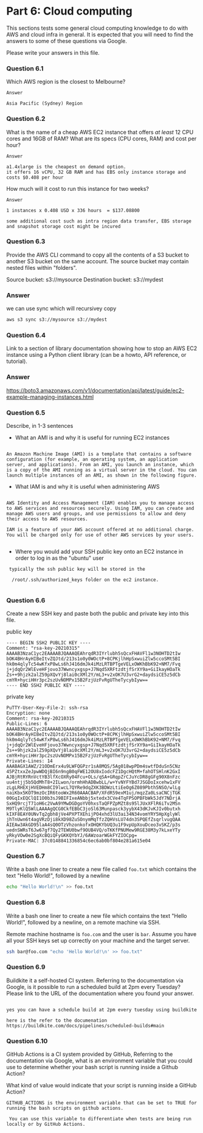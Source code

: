 # Part 6: Cloud computing

This sections tests some general cloud computing knowledge to do with AWS and cloud infra in general.
It is expected that you will need to find the answers to some of these questions via Google.

Please write your answers in this file.

### Question 6.1

Which AWS region is the closest to Melbourne?

```
Answer

Asia Pacific (Sydney) Region

```

### Question 6.2

What is the name of a cheap AWS EC2 instance that offers _at least_ 12 CPU cores and 16GB of RAM?
What are its specs (CPU cores, RAM) and cost per hour?

```
Answer

a1.4xlarge is the cheapest on demand option.
it offers 16 vCPU, 32 GB RAM and has EBS only instance storage and costs $0.408 per hour

```


How much will it cost to run this instance for two weeks?

```
Answer

1 instances x 0.408 USD x 336 hours  = $137.08800

some additional cost such as intra region data transfer, EBS storage and snapshot storage cost might be incured 
```

### Question 6.3

Provide the AWS CLI command to copy all the contents of a S3 bucket to another S3 bucket on the same account.
The source bucket may contain nested files within "folders".

Source bucket: s3://mysource
Destination bucket: s3://mydest

### Answer

we can use sync which will recursivey copy 
```bash
aws s3 sync s3://mysource s3://mydest
```

### Question 6.4

Link to a section of library documentation showing how to stop an AWS EC2 instance using a Python client library (can be a howto, API reference, or tutorial).

### Answer

https://boto3.amazonaws.com/v1/documentation/api/latest/guide/ec2-example-managing-instances.html

### Question 6.5

Describe, in 1-3 sentences

- What an AMI is and why it is useful for running EC2 instances
```

An Amazon Machine Image (AMI) is a template that contains a software configuration (for example, an operating system, an application server, and applications). From an AMI, you launch an instance, which is a copy of the AMI running as a virtual server in the cloud. You can launch multiple instances of an AMI, as shown in the following figure.

```

- What IAM is and why it is useful when administering AWS

```

AWS Identity and Access Management (IAM) enables you to manage access to AWS services and resources securely. Using IAM, you can create and manage AWS users and groups, and use permissions to allow and deny their access to AWS resources.

IAM is a feature of your AWS account offered at no additional charge. You will be charged only for use of other AWS services by your users.


```

- Where you would add your SSH public key onto an EC2 instance in order to log in as the "ubuntu" user

```
 typically the ssh public key will be stored in the

  /root/.ssh/authorized_keys folder on the ec2 instance.


```

### Question 6.6

Create a new SSH key and paste both the public and private key into this file.

public key
```
---- BEGIN SSH2 PUBLIC KEY ----
Comment: "rsa-key-20210315"
AAAAB3NzaC1yc2EAAAABJQAAAQEAhrqdR3IYrlubh5sQcxFHAVFl1w3NOHTD2tIw
bOK4BHrAyHIBeItvZQJtd/213s1o0y0WOctP+8CPKjlhHpSxwuiZlw5ccoSMt5BI
hk0m4qlyTc54wKfxP8wLs6hJ416dmJk4iMzLRTBPTgeVELxOWKhBbK92+NM7/Fvq
j+jdqQr2WlEveHFjovo37Wwncyxgsp+J7Nqd5XRFtzdtjfSrXY9a+GiIkayHOaTk
Zs++9hjzk2alZ59pXQvYj8lai0cXMl2Y/mL3+v2xOK7U3vrG2+daydsiCE5z5dCb
cmYR+hyciHHr3pc2szUvNOMPx15B2FzjUzFvRgUTheTycybIyw==
---- END SSH2 PUBLIC KEY ----

```

private key

```
PuTTY-User-Key-File-2: ssh-rsa
Encryption: none
Comment: rsa-key-20210315
Public-Lines: 6
AAAAB3NzaC1yc2EAAAABJQAAAQEAhrqdR3IYrlubh5sQcxFHAVFl1w3NOHTD2tIw
bOK4BHrAyHIBeItvZQJtd/213s1o0y0WOctP+8CPKjlhHpSxwuiZlw5ccoSMt5BI
hk0m4qlyTc54wKfxP8wLs6hJ416dmJk4iMzLRTBPTgeVELxOWKhBbK92+NM7/Fvq
j+jdqQr2WlEveHFjovo37Wwncyxgsp+J7Nqd5XRFtzdtjfSrXY9a+GiIkayHOaTk
Zs++9hjzk2alZ59pXQvYj8lai0cXMl2Y/mL3+v2xOK7U3vrG2+daydsiCE5z5dCb
cmYR+hyciHHr3pc2szUvNOMPx15B2FzjUzFvRgUTheTycybIyw==
Private-Lines: 14
AAABAGX1AWZ/21ODmErx4u9LWFQGPzr1sA8MQS/5Ag018wpPDm4swtfDduSn5CNz
45PZtxxZeJpwWDQjBI6n9ngB0qFWE12OU8xIodcFZ1DgcHQtM+fahOTSHlnK2GxI
AJBjRtRYRnVctYB3lfXcOXRy04Fcu+OLs/qSA+GRqpZrCJuYcDR8gGFg90X8nFzc
uu4ntjj5b5QdMhT8+2ILwon/ormhHhADBwbLL/w+YvNYFYBd7JSGDoIxcehw1xFV
zLgLRHEXjHVEDHm8CI9lwcL7QYRe9dqZXK3BDWzLtiEeOg6Z089Pbth5NSO/wlLg
naiKbx5KOT9mzOcIR6tooWx2R60AAACBAP/XFdR59exM1uj/mqzZa0LsaCNCjTGK
00GqIxEQClQI1O0b3sJ9BIFIxeANbbj5xtedx3CVe4TqFPSOPBFbWk5JdY7NDrjA
SxHQ9rcjT71oH6c2VwA9YMwDGDgoYV0hxsTaQFPZpMZt8s95lJUxXFlR6iTv2MSn
M9TlyKlQ5WlLAAAAgQCG0CkfEBbC3joSl63Munpasck3yybX43dKJvKJIv0butxh
kIXF8EAY0UNvTq2gbh8jVe4PXPTXEhijPO4xhd3lU3ai34N34vomYRY5HpXglyWl
jhTnUwn6t4agVRzDji8kXD98ZuSOnymMqTfzZQHVsLU74dn3SPQEfZsqrlvugQAA
AIEAw3AkGD95laA4sQ0OTzVhzonkofxOHQKYbUQ3u1F9vpUpXouDceo3vSKZ/p3s
uednSWRsT6Jw67gf7Qy2TEWU0bwf9OUB4VQ/oTKKfPNUMew9RGE38M3y7kLxeYTy
yRkyVOw0e2SgXcBQiQFyGKKQYbYJ/6AWzoarWGkFYZIOCpg=
Private-MAC: 37c0148841336854c6ec6ab0bf804e281a615e04

```

### Question 6.7

Write a bash one liner to create a new file called `foo.txt` which contains the text "Hello World!", followed by a newline

```bash
echo "Hello World!\n" >> foo.txt
```

### Question 6.8

Write a bash one liner to create a new file which contains the text "Hello World!", followed by a newline, on a remote machine via SSH.

Remote machine hostname is `foo.com` and the user is `bar`. Assume you have all your SSH keys set up correctly on your machine and the target server.

```bash
ssh bar@foo.com "echo 'Hello World!\n' >> foo.txt"
```

### Question 6.9

Buildkite it a self-hosted CI system. Referring to the documentation via Google, is it possible to run a scheduled build at 2pm every Tuesday? Please link to the URL of the documentation where you found your answer.


```

yes you can have a schedule build at 2pm every tuesday using buildkite 

here is the refer to the documenation 
https://buildkite.com/docs/pipelines/scheduled-builds#main

```
### Question 6.10

GitHub Actions is a CI system provided by GitHub, Referring to the documentation via Google, what is an environment variable that you could use to determine whether your bash script is running inside a Github Action?

What kind of value would indicate that your script is running inside a GitHub Action?

```
GITHUB_ACTIONS is the environment variable that can be set to TRUE for running the bash scripts on github actions.

 You can use this variable to differentiate when tests are being run locally or by GitHub Actions.

 
```